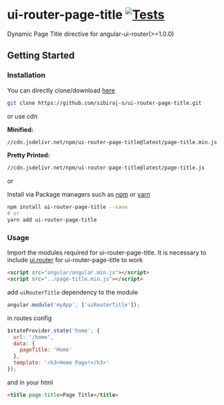 # ui-router-page-title [![Tests](https://github.com/sibiraj-s/ui-router-page-title/workflows/Tests/badge.svg)](https://github.com/sibiraj-s/ui-router-page-title/actions)

Dynamic Page Title directive for angular-ui-router(>=1.0.0)

## Getting Started

### Installation

You can directly clone/download [here][ui-router-page-title]

```bash
git clone https://github.com/sibiraj-s/ui-router-page-title.git
```

or use cdn

**Minified:**

```bash
//cdn.jsdelivr.net/npm/ui-router-page-title@latest/page-title.min.js
```

**Pretty Printed:**

```bash
//cdn.jsdelivr.net/npm/ui-router-page-title@latest/page-title.js
```

or

Install via Package managers such as [npm][npm] or [yarn][yarn]

```bash
npm install ui-router-page-title --save
# or
yarn add ui-router-page-title
```

### Usage

Import the modules required for ui-router-page-title. It is necessary to include [ui.router][uirouter] for ui-router-page-title to work

```html
<script src="angular/angular.min.js"></script>
<script src="../page-title.min.js"></script>
```

add `uiRouterTitle` dependency to the module

```js
angular.module('myApp', ['uiRouterTitle']);
```

in routes config

```js
$stateProvider.state('home', {
  url: '/home',
  data: {
    pageTitle: 'Home'
  },
  template: '<h3>Home Page!</h3>'
});
```

and in your html

```html
<title page-title>Page Title</title>
```

[uirouter]: https://ui-router.github.io/
[npm]: https://www.npmjs.com/
[yarn]: https://yarnpkg.com/lang/en/
[github]: https://sibiraj-s.github.io/
[ui-router-page-title]: https://github.com/sibiraj-s/ui-router-page-title
[demo]: https://sibiraj-s.github.io/ui-router-page-title/
